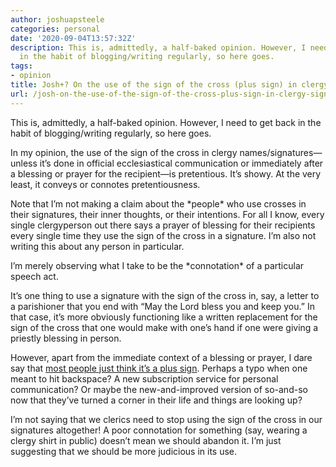 ```yaml
---
author: joshuapsteele
categories: personal
date: '2020-09-04T13:57:32Z'
description: This is, admittedly, a half-baked opinion. However, I need to get back
  in the habit of blogging/writing regularly, so here goes.
tags:
- opinion
title: Josh+? On the use of the sign of the cross (plus sign) in clergy signatures
url: /josh-on-the-use-of-the-sign-of-the-cross-plus-sign-in-clergy-signatures/
---
```


This is, admittedly, a half-baked opinion. However, I need to get back in the habit of blogging/writing regularly, so here goes.

In my opinion, the use of the sign of the cross in clergy names/signatures—unless it’s done in official ecclesiastical communication or immediately after a blessing or prayer for the recipient—is pretentious. It’s showy. At the very least, it conveys or connotes pretentiousness.

Note that I’m not making a claim about the \*people\* who use crosses in their signatures, their inner thoughts, or their intentions. For all I know, every single clergyperson out there says a prayer of blessing for their recipients every single time they use the sign of the cross in a signature. I’m also not writing this about any person in particular.

I’m merely observing what I take to be the \*connotation\* of a particular speech act.

It’s one thing to use a signature with the sign of the cross in, say, a letter to a parishioner that you end with “May the Lord bless you and keep you.” In that case, it’s more obviously functioning like a written replacement for the sign of the cross that one would make with one’s hand if one were giving a priestly blessing in person.

However, apart from the immediate context of a blessing or prayer, I dare say that [most people just think it’s a plus sign](https://qr.ae/pNA4ts). Perhaps a typo when one meant to hit backspace? A new subscription service for personal communication? Or maybe the new-and-improved version of so-and-so now that they’ve turned a corner in their life and things are looking up?

I’m not saying that we clerics need to stop using the sign of the cross in our signatures altogether! A poor connotation for something (say, wearing a clergy shirt in public) doesn’t mean we should abandon it. I’m just suggesting that we should be more judicious in its use.